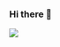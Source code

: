 ### Hi there 👋
<a href="https://www.instagram.com/tae9wan/" target="_blank"><img src="https://img.shields.io/badge/@tae9wan-E4405F?style=for-the-badge&logo=instagram&logoColor=FFFFFF"/></a>
<!--
**KimTaegwan03/KimTaegwan03** is a ✨ _special_ ✨ repository because its `README.md` (this file) appears on your GitHub profile.

Here are some ideas to get you started:

- 🔭 I’m currently working on ...
- 🌱 I’m currently learning ...
- 👯 I’m looking to collaborate on ...
- 🤔 I’m looking for help with ...
- 💬 Ask me about ...
- 📫 How to reach me: ...
- 😄 Pronouns: ...
- ⚡ Fun fact: ...
-->
